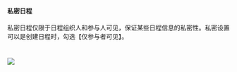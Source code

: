 #### 私密日程

私密日程仅限于日程组织人和参与人可见，保证某些日程信息的私密性。私密设置可以是创建日程时，勾选【仅参与者可见】。

# ![](/assets/4.3.5设置私密日程.png)
 
